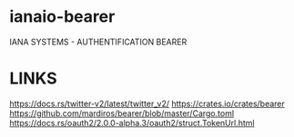 # ianaio-bearer
IANA SYSTEMS - AUTHENTIFICATION BEARER

# LINKS
https://docs.rs/twitter-v2/latest/twitter_v2/
https://crates.io/crates/bearer
https://github.com/mardiros/bearer/blob/master/Cargo.toml
https://docs.rs/oauth2/2.0.0-alpha.3/oauth2/struct.TokenUrl.html


